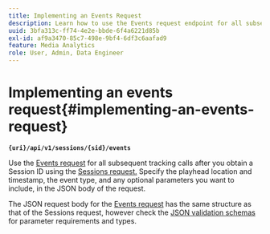 ```yaml
---
title: Implementing an Events Request
description: Learn how to use the Events request endpoint for all subsequent tracking calls after you obtain a Session ID
uuid: 3bfa313c-ff74-4e2e-bbde-6f4a6221d85b
exl-id: af9a3470-85c7-498e-9bf4-6df3c6aafad9
feature: Media Analytics
role: User, Admin, Data Engineer
---
```

# Implementing an events request{#implementing-an-events-request}

**`{uri}/api/v1/sessions/{sid}/events`**

Use the [Events request](../mc-api-ref/mc-api-events-req.md) for all subsequent tracking calls after you obtain a Session ID using the [Sessions request.](../mc-api-ref/mc-api-sessions-req.md) Specify the playhead location and timestamp, the event type, and any optional parameters you want to include, in the JSON body of the request.

The JSON request body for the [Events request](../mc-api-ref/mc-api-events-req.md) has the same structure as that of the Sessions request, however check the [JSON validation schemas](../mc-api-ref/mc-api-json-validation.md) for parameter requirements and types.
